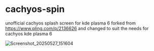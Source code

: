 # cachyos-spin
unofficial cachyos splash screen for kde plasma 6
forked from https://www.pling.com/p/2136626
and changed to suit the needs for cachyos kde plasma 6

![Screenshot_20250527_151604](https://github.com/user-attachments/assets/2a2a223c-d911-40a9-8255-d180f16b0f9c)
